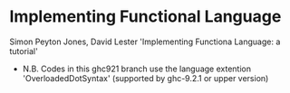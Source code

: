 # Implementing Functional Language

Simon Peyton Jones, David Lester 'Implementing Functiona Language: a tutorial'

- N.B. Codes in this ghc921 branch use the language extention 'OverloadedDotSyntax' (supported by ghc-9.2.1 or upper version)
